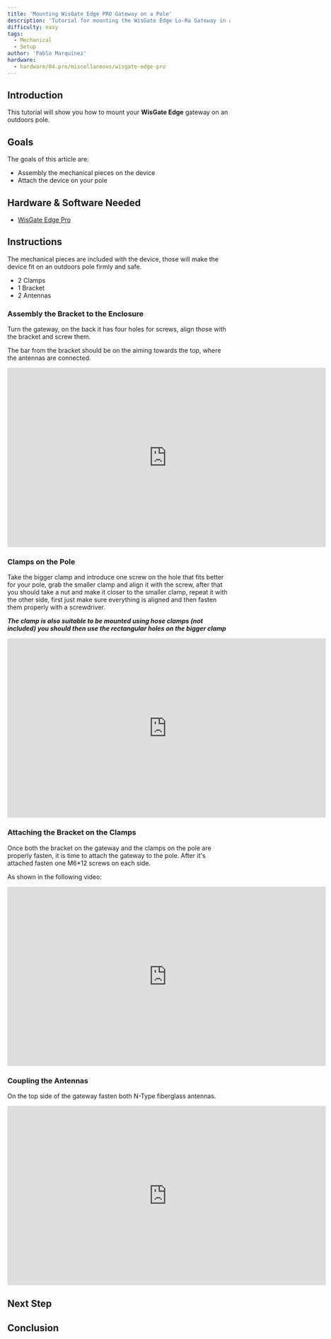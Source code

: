 ```yaml
---
title: 'Mounting WisGate Edge PRO Gateway on a Pole'
description: 'Tutorial for mounting the WisGate Edge Lo-Ra Gateway in an antenna Pole'
difficulty: easy
tags: 
  - Mechanical
  - Setup
author: 'Pablo Marquínez'
hardware:
  - hardware/04.pro/miscellaneous/wisgate-edge-pro
---
```


## Introduction 

This tutorial will show you how to mount your **WisGate Edge** gateway on an outdoors pole.

## Goals

The goals of this article are:

- Assembly the mechanical pieces on the device
- Attach the device on your pole

## Hardware & Software Needed

- [WisGate Edge Pro](https://store.arduino.cc/products/wisgate-edge-pro)

## Instructions

The mechanical pieces are included with the device, those will make the device fit on an outdoors pole firmly and safe.
* 2 Clamps
* 1 Bracket
* 2 Antennas

### Assembly the Bracket to the Enclosure

Turn the gateway, on the back it has four holes for screws, align those with the bracket and screw them.

The bar from the bracket should be on the aiming towards the top, where the antennas are connected.


<iframe 
  width="720" 
  height="405" 
  loop="true" 
  src="https://www.youtube.com/embed/xvFH9clAQwg?autoplay=1&controls=0&loop=1&mute=1&playlist=xvFH9clAQwg" frameborder="0"
  >
</iframe>

### Clamps on the Pole

Take the bigger clamp and introduce one screw on the hole that fits better for your pole, grab the smaller clamp and align it with the screw, after that you should take a nut and make it closer to the smaller clamp, repeat it with the other side, first just make sure everything is aligned and then fasten them properly with a screwdriver.

***The clamp is also suitable to be mounted using hose clamps (not included) you should then use the rectangular holes on the bigger clamp***

<iframe 
  width="720" 
  height="405" 
  loop="true" 
  src="https://www.youtube.com/embed/tVmZoD38XZo?autoplay=1&controls=0&loop=1&mute=1&playlist=tVmZoD38XZo" frameborder="0"
  >
</iframe>

### Attaching the Bracket on the Clamps

Once both the bracket on the gateway and the clamps on the pole are properly fasten, it is time to attach the gateway to the pole.
After it's attached fasten one M6*12 screws on each side.

As shown in the following video:

<iframe 
  width="720" 
  height="405" 
  loop="true" 
  src="https://www.youtube.com/embed/PZONsccUlMo?autoplay=1&controls=0&loop=1&mute=1&playlist=PZONsccUlMo" frameborder="0"
  >
</iframe>

### Coupling the Antennas

On the top side of the gateway fasten both N-Type fiberglass antennas.

<iframe 
  width="720" 
  height="405" 
  loop="true" 
  src="https://www.youtube.com/embed/6KmyJA9n28I?autoplay=1&controls=0&loop=1&mute=1&playlist=6KmyJA9n28I" frameborder="0"
  >
</iframe>


## Next Step


## Conclusion
